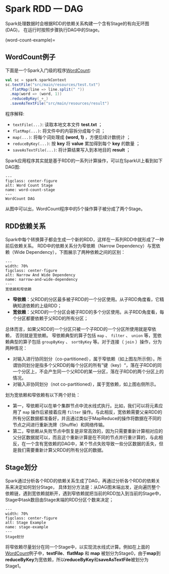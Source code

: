 # Spark RDD — DAG

Spark处理数据时会根据RDD的依赖关系构建一个含有Stage的有向无环图(DAG)， 在运行时按照步骤执行DAG中的Stage。

(word-count-example)=
## WordCount例子

下面是一个Spark入门级的程序[WordCount](https://github.com/jhao104/spark-examples/blob/main/src/main/scala/com/sparkexamples/spark/WordCountExample.scala):

```scala
val sc = spark.sparkContext
sc.textFile("src/main/resources/test.txt")
  .flatMap(line => line.split(" "))
  .map(word => (word, 1))
  .reduceByKey(_+_)
  .saveAsTextFile("src/main/resources/result")
```

程序解释:
  * `textFile(...)`: 读取本地文本文件 **test.txt** ；
  * `flatMap(...)`: 将文件中的内容拆分成每个词 ；
  * `map(...)`: 将每个词处理成 **(word, 1)** ，方便后续计数统计 ；
  * `reduceByKey(...)`: 按 **key** 将 **value** 累加得到每个 **key** 的数量 ；
  * `saveAsTextFile(...)`: 将计算结果写入到本地目的 **result** ；

Spark应用程序其实就是基于RDD的一系列计算操作，可以在SparkUI上看到如下DAG图:

```{figure} ../images/word-count-stage.jpg
---
figclass: center-figure
alt: Word Count Stage
name: word-count-stage
---
WordCount DAG
```

从图中可以出，WordCount程序中的5个操作算子被分成了两个Stage。

## RDD依赖关系

Spark中每个转换算子都会生成一个新的RDD，这样在一系列RDD中就形成了一种前后依赖关系。
RDD中的依赖关系分为窄依赖（Narrow Dependency）与宽依赖（Wide Dependency），下图展示了两种依赖之间的区别：

```{figure} ../images/narrow-and-wide-dependency.jpg
---
width: 70%
figclass: center-figure
alt: Narrow And Wide Dependency
name: narrow-and-wide-dependency
---
宽依赖和窄依赖
```

* **窄依赖**：父RDD的分区最多被子RDD的一个分区使用。从子RDD角度看，它精确知道依赖的上级RDD；
* **宽依赖**：父RDD的一个分区会被子RDD的多个分区使用。从子RDD角度看，每个分区都要依赖于父RDD的所有分区；

总体而言，如果父RDD的一个分区只被一个子RDD的一个分区所使用就是窄依赖， 否则就是宽依赖。
窄依赖典型的算子包括 `map` 、 `filter` 、 `union` 等，宽依赖典型的算子包括 `groupByKey` 、 `sortByKey` 等。对于连接（ `join` ）操作，分为两种情况：

* 对输入进行协同划分（co-partitioned），属于窄依赖（如上图左所示侧）。所谓协同划分是指多个父RDD的每个分区的所有”键（key）“，落在子RDD的同一个分区上，不会产生同一个父RDD的某一分区，落在子RDD的两个分区上的情况。
* 对输入非协同划分（not co-partitioned），属于宽依赖，如上图右侧所示。

划为宽依赖和窄依赖有以下两个好处：
* 第一，窄依赖可以在单个集群节点中流水线式执行。比如，我们可以将元素应用了 `map` 操作后紧接着应用 `filter` 操作。与此相反，宽依赖需要父亲RDD的所有分区数据都准备好，并且通过类似于MapReduce的操作将数据在不同的节点之间进行重新洗牌（Shuffle）和网络传输。 
* 第二，窄依赖从失败节点中恢复是非常高效的，因为只需要重新计算相对应的父分区数据就可以，而且这个重新计算是在不同的节点并行重计算的，与此相反，在一个含有宽依赖的DAG中，某个节点失败导致一些分区数据的丢失，但是我们需要重新计算父RDD的所有分区的数据。

## Stage划分

Spark通过分析各个RDD的依赖关系生成了DAG，再通过分析各个RDD的依赖关系来决定如何划分Stage，
具体划分方法是：从DAG图末端出发，逆向遍历整个依赖链，遇到宽依赖就断开，遇到窄依赖就把当前的RDD加入到当前的Stage中，Stage中task数目由Stage末端的RDD分区个数来决定；

```{figure} ../images/stage-example.jpg
---
width: 70%
figclass: center-figure
alt: Stage Example
name: stage-example
---
Stage划分
```

将窄依赖尽量划分在同一个Stage中，以实现流水线式计算。例如在上面的[WordCount](word-count-example)例子中，**textFile**、**flatMap** 和 **map** 被划分为Stage0，由于**map**到**reduceByKey**为宽依赖，所以**reduceByKey**和**saveAsTextFile**被划分为Stage1。



